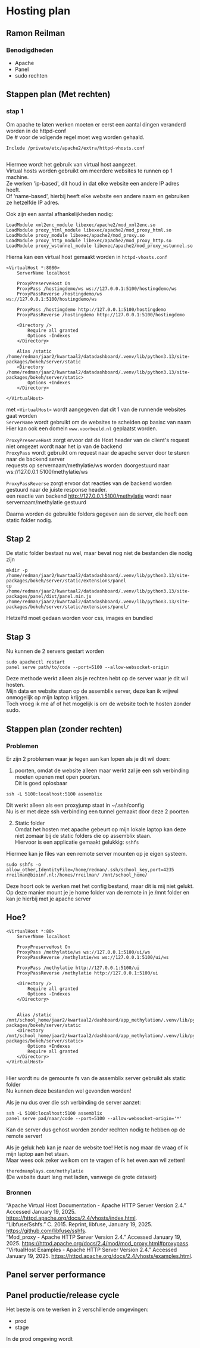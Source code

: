 # Hosting plan                                                                                                                                                                                                               
## Ramon Reilman                                                                                                                                                                                                             
                                                                                                                                                                                                                             
### Benodigdheden                                                                                                                                                                                                            
                                                                                                                                                                                                                             
* Apache                                                                                                                                                                                                                     
* Panel                                                                                                                                                                                                                      
* sudo rechten                                                                                                                                                                                                               
                                                                                                                                                                                                                             
## Stappen plan (Met rechten)                                                                                                                                                                                                
                                                                                                                                                                                                                             
### stap 1                                                                                                                                                                                                                   
Om apache te laten werken moeten er eerst een aantal dingen veranderd worden in de httpd-conf                                                                                                                                
De # voor de volgende regel moet weg worden gehaald.                                                                                                                                                                         
                                                                                                                                                                                                                             
```{shell}                                                                                                                                                                                                                   
Include /private/etc/apache2/extra/httpd-vhosts.conf                                                                                                                                                                         
                                                                                                                                                                                                                             
```                                                                                                                                                                                                                          
Hiermee wordt het gebruik van virtual host aangezet.                                                                                                                                                                         
Virtual hosts worden gebruikt om meerdere websites te runnen op 1 machine.                                                                                                                                                   
Ze werken 'ip-based', dit houd in dat elke website een andere IP adres heeft.                                                                                                                                                
Of 'name-based', hierbij heeft elke website een andere naam en gebruiken ze hetzelfde IP adres.                                                                                                                              
                                                                                                                                                                                                                             
Ook zijn een aantal afhankelijkheden nodig:                                                                                                                                                                                  
                                                                                                                                                                                                                             
```{shell}                                                                                                                                                                                                                   
LoadModule xml2enc_module libexec/apache2/mod_xml2enc.so                                                                                                                                                                     
LoadModule proxy_html_module libexec/apache2/mod_proxy_html.so                                                                                                                                                               
LoadModule proxy_module libexec/apache2/mod_proxy.so                                                                                                                                                                         
LoadModule proxy_http_module libexec/apache2/mod_proxy_http.so                                                                                                                                                               
LoadModule proxy_wstunnel_module libexec/apache2/mod_proxy_wstunnel.so                                                                                                                                                       
```                                                                                                                                                                                                                          
                                                                                                                                                                                                                             
Hierna kan een virtual host gemaakt worden in `httpd-vhosts.conf`                                                                                                                                                            
                                                                                                                                                                                                                             
```                                                                                                                                                                                                                          
<VirtualHost *:8080>                                                                                                                                                                                                         
    ServerName localhost                                                                                                                                                                                                     
                                                                                                                                                                                                                             
    ProxyPreserveHost On                                                                                                                                                                                                     
    ProxyPass /hostingdemo/ws ws://127.0.0.1:5100/hostingdemo/ws                                                                                                                                                             
    ProxyPassReverse /hostingdemo/ws ws://127.0.0.1:5100/hostingdemo/ws                                                                                                                                                      
                                                                                                                                                                                                                             
    ProxyPass /hostingdemo http://127.0.0.1:5100/hostingdemo                                                                                                                                                                 
    ProxyPassReverse /hostingdemo http://127.0.0.1:5100/hostingdemo                                                                                                                                                          
                                                                                                                                                                                                                             
    <Directory />                                                                                                                                                                                                            
        Require all granted                                                                                                                                                                                                  
        Options -Indexes                                                                                                                                                                                                     
    </Directory>                                                                                                                                                                                                             
                                                                                                                                                                                                                             
    Alias /static /home/redman/jaar2/kwartaal2/datadashboard/.venv/lib/python3.13/site-packages/bokeh/server/static                                                                                                          
    <Directory /home/redman/jaar2/kwartaal2/datadashboard/.venv/lib/python3.13/site-packages/bokeh/server/static>                                                                                                            
        Options +Indexes                                                                                                                                                                                                     
    </Directory>                                                                                                                                                                                                             
                                                                                                                                                                                                                             
</VirtualHost>                                                                                                                                                                                                               
```                                                                                                                                                                                                                          
                                                                                                                                                                                                                             
met `<VirtualHost>` wordt aangegeven dat dit 1 van de runnende websites gaat worden                                                                                                                                          
`ServerName` wordt gebruikt om de websites te scheiden op basisc van naam                                                                                                                                                    
Hier kan ook een domein `www.voorbeeld.nl` geplaatst worden.                                                                                                                                                                 
                                                                                                                                                                                                                             
`ProxyPreserveHost` zorgt ervoor dat de Host header van de client's request niet omgezet wordt naar het ip van de backend                                                                                                    
`ProxyPass` wordt gebruikt om request naar de apache server door te sturen naar de backend server                                                                                                                            
requests op servernaam/methylatie/ws worden doorgestuurd naar ws://127.0.0.1:5100/methylatie/ws                                                                                                                              
                                                                                                                                                                                                                             
`ProxyPassReverse` zorgt ervoor dat reacties van de backend worden gestuurd naar de juiste response header.                                                                                                                  
een reactie van backend http://127.0.0.1:5100/methylatie wordt naar servernaam/methylatie gestuurd                                                                                                                           
                                                                                                                                                                                                                             
Daarna worden de gebruikte folders gegeven aan de server, die heeft een static folder nodig.                                                                                                                                 
                                                                                                                                                                                                                             
## Stap 2                                                                                                                                                                                                                    
De static folder bestaat nu wel, maar bevat nog niet de bestanden die nodig zijn                                                                                                                                             
                                                                                                                                                                                                                             
```{shell}                                                                                                                                                                                                                   
mkdir -p /home/redman/jaar2/kwartaal2/datadashboard/.venv/lib/python3.13/site-packages/bokeh/server/static/extensions/panel                                                                                                  
cp /home/redman/jaar2/kwartaal2/datadashboard/.venv/lib/python3.13/site-packages/panel/dist/panel.min.js /home/redman/jaar2/kwartaal2/datadashboard/.venv/lib/python3.13/site-packages/bokeh/server/static/extensions/panel/ 
```                                                                                                                                                                                                                          
                                                                                                                                                                                                                             
Hetzelfd moet gedaan worden voor css, images en bundled                                                                                                                                                                      
                                                                                                                                                                                                                             
## Stap 3                                                                                                                                                                                                                    
Nu kunnen de 2 servers gestart worden                                                                                                                                                                                        
```{shell}                                                                                                                                                                                                                   
sudo apachectl restart                                                                                                                                                                                                       
panel serve path/to/code --port=5100 --allow-websocket-origin                                                                                                                                                                
```                                                                                                                                                                                                                          
                                                                                                                                                                                                                             
Deze methode werkt alleen als je rechten hebt op de server waar je dit wil hosten.                                                                                                                                           
Mijn data en website staan op de assemblix server, deze kan ik vrijwel onmogelijk op mijn laptop krijgen.                                                                                                                    
Toch vroeg ik me af of het mogelijk is om de website toch te hosten zonder sudo.                                                                                                                                             
                                                                                                                                                                                                                             
## Stappen plan (zonder rechten)                                                                                                                                                                                             
                                                                                                                                                                                                                             
### Problemen                                                                                                                                                                                                                
Er zijn 2 problemen waar je tegen aan kan lopen als je dit wil doen:                                                                                                                                                         
1. poorten, omdat de website alleen maar werkt zal je een ssh verbinding moeten openen met open poorten.                                                                                                                     
Dit is goed oplosbaar                                                                                                                                                                                                        
```{shell}                                                                                                                                                                                                                   
ssh -L 5100:localhost:5100 assemblix                                                                                                                                                                                         
```                                                                                                                                                                                                                          
Dit werkt alleen als een proxyjump staat in ~/.ssh/config                                                                                                                                                                    
Nu is er met deze ssh verbinding een tunnel gemaakt door deze 2 poorten                                                                                                                                                      
                                                                                                                                                                                                                             
2. Static folder                                                                                                                                                                                                             
Omdat het hosten met apache gebeurt op mijn lokale laptop kan deze niet zomaar bij de static folders die op assemblix staan.                                                                                                 
Hiervoor is een applicatie gemaakt gelukkig: `sshfs`                                                                                                                                                                         
                                                                                                                                                                                                                             
Hiermee kan je files van een remote server mounten op je eigen systeem.                                                                                                                                                      
                                                                                                                                                                                                                             
```{shell}                                                                                                                                                                                                                   
sudo sshfs -o allow_other,IdentityFile=/home/redman/.ssh/school_key,port=4235 rreilman@bioinf.nl:/homes/rreilman/ /mnt/school_home/                                                                                          
```                                                                                                                                                                                                                          
Deze hoort ook te werken met het config bestand, maar dit is mij niet gelukt.                                                                                                                                                
Op deze manier mount je je home folder van de remote in je /mnt folder en kan je hierbij met je apache server                                                                                                                
                                                                                                                                                                                                                             
## Hoe?                                                                                                                                                                                                                      
                                                                                                                                                                                                                             
```{shell}                                                                                                                                                                                                                   
<VirtualHost *:80>                                                                                                                                                                                                           
    ServerName localhost                                                                                                                                                                                                     
                                                                                                                                                                                                                             
    ProxyPreserveHost On                                                                                                                                                                                                     
    ProxyPass /methylatie/ws ws://127.0.0.1:5100/ui/ws                                                                                                                                                                       
    ProxyPassReverse /methylatie/ws ws://127.0.0.1:5100/ui/ws                                                                                                                                                                
                                                                                                                                                                                                                             
    ProxyPass /methylatie http://127.0.0.1:5100/ui                                                                                                                                                                           
    ProxyPassReverse /methylatie http://127.0.0.1:5100/ui                                                                                                                                                                    
                                                                                                                                                                                                                             
    <Directory />                                                                                                                                                                                                            
        Require all granted                                                                                                                                                                                                  
        Options -Indexes                                                                                                                                                                                                     
    </Directory>                                                                                                                                                                                                             
                                                                                                                                                                                                                             
                                                                                                                                                                                                                             
    Alias /static /mnt/school_home/jaar2/kwartaal2/dashboard/app_methylation/.venv/lib/python3.11/site-packages/bokeh/server/static                                                                                          
    <Directory /mnt/school_home/jaar2/kwartaal2/dashboard/app_methylation/.venv/lib/python3.11/site-packages/bokeh/server/static>                                                                                            
        Options +Indexes                                                                                                                                                                                                     
        Require all granted                                                                                                                                                                                                  
    </Directory>                                                                                                                                                                                                             
</VirtualHost>                                                                                                                                                                                                               
                                                                                                                                                                                                                             
```                                                                                                                                                                                                                          
Hier wordt nu de gemounte fs van de assemblix server gebruikt als static folder                                                                                                                                              
Nu kunnen deze bestanden wel gevonden worden!                                                                                                                                                                                
                                                                                                                                                                                                                             
Als je nu dus over die ssh verbinding de server aanzet:                                                                                                                                                                      
```{shell}                                                                                                                                                                                                                   
ssh -L 5100:localhost:5100 assemblix                                                                                                                                                                                         
panel serve pad/naar/code --port=5100 --allow-websocket-origin='*'                                                                                                                                                           
```                                                                                                                                                                                                                          
Kan de server dus gehost worden zonder rechten nodig te hebben op de remote server!                                                                                                                                          
                                                                                                                                                                                                                             
Als je geluk heb kan je naar de website toe! Het is nog maar de vraag of ik mijn laptop aan het staan.                                                                                                                       
Maar wees ook zeker welkom om te vragen of ik het even aan wil zetten!                                                                                                                                                       
                                                                                                                                                                                                                             
`theredmanplays.com/methylatie`                                                                                                                                                                                              
(De website duurt lang met laden, vanwege de grote dataset)                                                                                                                                                                  
### Bronnen                                                                                                                                                                                                                  
“Apache Virtual Host Documentation - Apache HTTP Server Version 2.4.” Accessed January 19, 2025. https://httpd.apache.org/docs/2.4/vhosts/index.html.                                                                        
“Libfuse/Sshfs.” C. 2015. Reprint, libfuse, January 19, 2025. https://github.com/libfuse/sshfs.                                                                                                                              
“Mod_proxy - Apache HTTP Server Version 2.4.” Accessed January 19, 2025. https://httpd.apache.org/docs/2.4/mod/mod_proxy.html#proxypass.                                                                                     
“VirtualHost Examples - Apache HTTP Server Version 2.4.” Accessed January 19, 2025. https://httpd.apache.org/docs/2.4/vhosts/examples.html.                                                                                  
                                                                                                                                                                                                                             
## Panel server performance                                                                                                                                                                                                  
                                                                                                                                                                                                                             
                                                                                                                                                                                                                             
                                                                                                                                                                                                                             
## Panel productie/release cycle                                                                                                                                                                                             
Het beste is om te werken in 2 verschillende omgevingen:                                                                                                                                                                     
* prod                                                                                                                                                                                                                       
* stage                                                                                                                                                                                                                      
                                                                                                                                                                                                                             
In de prod omgeving wordt                                                                                                                                                                                                    

